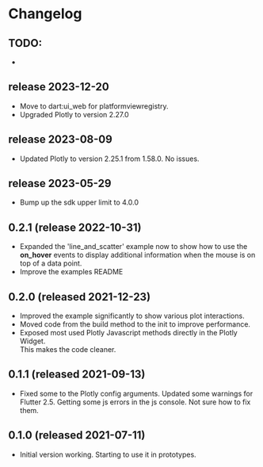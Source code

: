 # Changelog

## TODO:
- 

## release 2023-12-20
- Move to dart:ui_web for platformviewregistry.
- Upgraded Plotly to version 2.27.0

## release 2023-08-09
- Updated Plotly to version 2.25.1 from 1.58.0.  No issues. 

## release 2023-05-29
- Bump up the sdk upper limit to 4.0.0

## 0.2.1 (release 2022-10-31)
- Expanded the 'line_and_scatter' example now to show how to use the **on_hover** events 
to display additional information when the mouse is on top of a data point. 
- Improve the examples README

## 0.2.0 (released 2021-12-23)
- Improved the example significantly to show various plot interactions.  
- Moved code from the build method to the init to improve performance.
- Exposed most used Plotly Javascript methods directly in the Plotly Widget.  
This makes the code cleaner.

## 0.1.1 (released 2021-09-13)
- Fixed some to the Plotly config arguments.  Updated some warnings 
for Flutter 2.5.  Getting some js errors in the js console.  Not sure 
how to fix them.  

## 0.1.0 (released 2021-07-11)
- Initial version working.  Starting to use it in prototypes.
